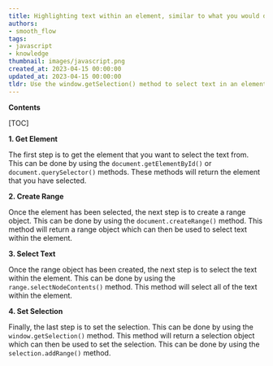 ```yaml
---
title: Highlighting text within an element, similar to what you would do with a mouse
authors:
- smooth_flow
tags:
- javascript
- knowledge
thumbnail: images/javascript.png
created_at: 2023-04-15 00:00:00
updated_at: 2023-04-15 00:00:00
tldr: Use the window.getSelection() method to select text in an element in JavaScript.
---
```


**Contents**

[TOC]

**1. Get Element**

The first step is to get the element that you want to select the text from. This can be done by using the `document.getElementById()` or `document.querySelector()` methods. These methods will return the element that you have selected.

**2. Create Range**

Once the element has been selected, the next step is to create a range object. This can be done by using the `document.createRange()` method. This method will return a range object which can then be used to select text within the element.

**3. Select Text**

Once the range object has been created, the next step is to select the text within the element. This can be done by using the `range.selectNodeContents()` method. This method will select all of the text within the element.

**4. Set Selection**

Finally, the last step is to set the selection. This can be done by using the `window.getSelection()` method. This method will return a selection object which can then be used to set the selection. This can be done by using the `selection.addRange()` method.
